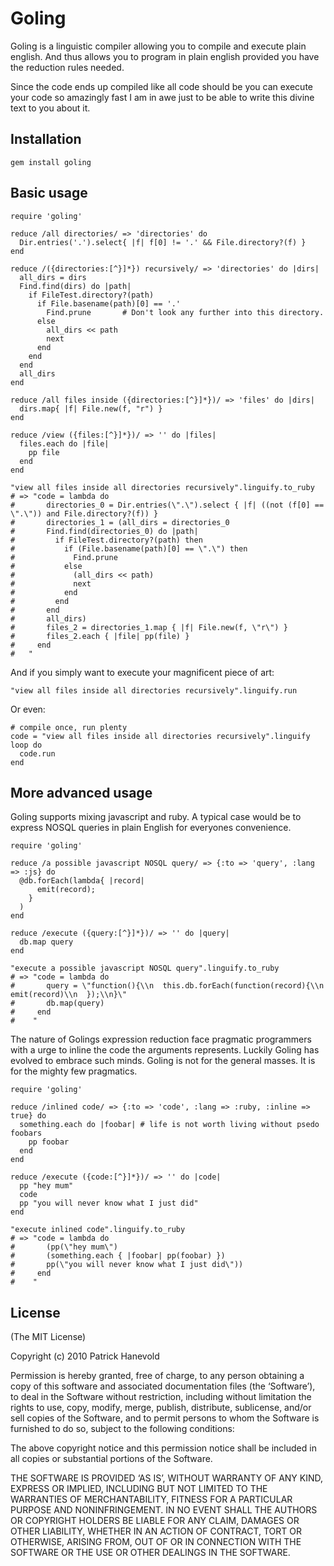 # Goling

Goling is a linguistic compiler allowing you to compile and execute plain english.
And thus allows you to program in plain english provided you have the reduction rules needed.

Since the code ends up compiled like all code should be you can execute your code so amazingly fast I am in awe just to be able to write this divine text to you about it.

## Installation

    gem install goling

## Basic usage

    require 'goling'

	reduce /all directories/ => 'directories' do
	  Dir.entries('.').select{ |f| f[0] != '.' && File.directory?(f) }
	end

	reduce /({directories:[^}]*}) recursively/ => 'directories' do |dirs|
	  all_dirs = dirs
	  Find.find(dirs) do |path|
	    if FileTest.directory?(path)
	      if File.basename(path)[0] == '.'
	        Find.prune       # Don't look any further into this directory.
	      else
			all_dirs << path
	        next
	      end
	    end
	  end
	  all_dirs
	end

	reduce /all files inside ({directories:[^}]*})/ => 'files' do |dirs|
	  dirs.map{ |f| File.new(f, "r") }
	end

	reduce /view ({files:[^}]*})/ => '' do |files|
	  files.each do |file|
	    pp file
	  end
	end

	"view all files inside all directories recursively".linguify.to_ruby
    # => "code = lambda do
    #       directories_0 = Dir.entries(\".\").select { |f| ((not (f[0] == \".\")) and File.directory?(f)) }
    #       directories_1 = (all_dirs = directories_0
	#       Find.find(directories_0) do |path|
	#         if FileTest.directory?(path) then
	#           if (File.basename(path)[0] == \".\") then
	#             Find.prune
	#           else
	#             (all_dirs << path)
	#             next
	#           end
	#         end
	#       end
	#       all_dirs)
	#       files_2 = directories_1.map { |f| File.new(f, \"r\") }
	#       files_2.each { |file| pp(file) }
	#     end
	#   " 
	
And if you simply want to execute your magnificent piece of art:

	"view all files inside all directories recursively".linguify.run

Or even:

    # compile once, run plenty
    code = "view all files inside all directories recursively".linguify
    loop do
      code.run
    end

## More advanced usage

Goling supports mixing javascript and ruby.
A typical case would be to express NOSQL queries in plain English for everyones convenience.

    require 'goling'

    reduce /a possible javascript NOSQL query/ => {:to => 'query', :lang => :js} do
      @db.forEach(lambda{ |record|
          emit(record);
        }
      )
    end

    reduce /execute ({query:[^}]*})/ => '' do |query|
      db.map query
    end

    "execute a possible javascript NOSQL query".linguify.to_ruby
    # => "code = lambda do
    #       query = \"function(){\\n  this.db.forEach(function(record){\\n    emit(record)\\n  });\\n}\"
    #       db.map(query)
    #     end
    #    "

The nature of Golings expression reduction face pragmatic programmers with a urge to inline the code the arguments represents.
Luckily Goling has evolved to embrace such minds. Goling is not for the general masses. It is for the mighty few pragmatics.

    require 'goling'

    reduce /inlined code/ => {:to => 'code', :lang => :ruby, :inline => true} do
      something.each do |foobar| # life is not worth living without psedo foobars
        pp foobar
      end
    end

    reduce /execute ({code:[^}]*})/ => '' do |code|
      pp "hey mum"
      code
      pp "you will never know what I just did"
	end

	"execute inlined code".linguify.to_ruby
	# => "code = lambda do
	#       (pp(\"hey mum\")
	#       (something.each { |foobar| pp(foobar) })
	#       pp(\"you will never know what I just did\"))
	#     end
	#    "

## License

(The MIT License)

Copyright (c) 2010 Patrick Hanevold

Permission is hereby granted, free of charge, to any person obtaining a copy of this software and associated documentation files (the ‘Software’), to deal in the Software without restriction, including without limitation the rights to use, copy, modify, merge, publish, distribute, sublicense, and/or sell copies of the Software, and to permit persons to whom the Software is furnished to do so, subject to the following conditions:

The above copyright notice and this permission notice shall be included in all copies or substantial portions of the Software.

THE SOFTWARE IS PROVIDED ‘AS IS’, WITHOUT WARRANTY OF ANY KIND, EXPRESS OR IMPLIED, INCLUDING BUT NOT LIMITED TO THE WARRANTIES OF MERCHANTABILITY, FITNESS FOR A PARTICULAR PURPOSE AND NONINFRINGEMENT. IN NO EVENT SHALL THE AUTHORS OR COPYRIGHT HOLDERS BE LIABLE FOR ANY CLAIM, DAMAGES OR OTHER LIABILITY, WHETHER IN AN ACTION OF CONTRACT, TORT OR OTHERWISE, ARISING FROM, OUT OF OR IN CONNECTION WITH THE SOFTWARE OR THE USE OR OTHER DEALINGS IN THE SOFTWARE.
